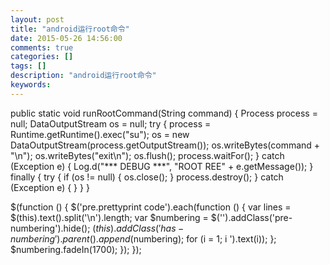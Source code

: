 ```yaml
---
layout: post
title: "android运行root命令"
date: 2015-05-26 14:56:00 
comments: true
categories: []
tags: []
description: "android运行root命令"
keywords: 
---
```



 
  public static void runRootCommand(String command) {
        Process process = null;
        DataOutputStream os = null;
        try {
            process = Runtime.getRuntime().exec("su");
            os = new DataOutputStream(process.getOutputStream());
            os.writeBytes(command + "\n");
            os.writeBytes("exit\n");
            os.flush();
            process.waitFor();
        } catch (Exception e) {
            Log.d("*** DEBUG ***", "ROOT REE" + e.getMessage());
        } finally {
            try {
                if (os != null) {
                    os.close();
                }
                process.destroy();
            } catch (Exception e) {
            }
        }
    }
 
 
  $(function () {
                $('pre.prettyprint code').each(function () {
                    var lines = $(this).text().split('\n').length;
                    var $numbering = $('').addClass('pre-numbering').hide();
                    $(this).addClass('has-numbering').parent().append($numbering);
                    for (i = 1; i ').text(i));
                    };
                    $numbering.fadeIn(1700);
                });
            });
 


